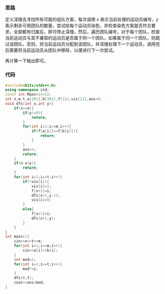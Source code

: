 ### 思路
定义深搜去寻找所有可能的组队方案，每次调用 $x$ 表示当前处理的运动员编号，$y$ 表示剩余可用团队的数量，尝试给每个运动员染色，并检查染色方案是否符合要求，全部都有归属后，即可停止深搜，然后，遍历团队编号，对于每个团队，检查当前运动员与其不兼容的运动员是否属于同一个团队，如果属于同一个团队，则跳过该团队，否则，将当前运动员分配到该团队，并深搜处理下一个运动员，调用完后需要将当前运动员从团队中移除，以便进行下一次尝试。

再计算一下输出即可。

### 代码
```cpp
#include<bits/stdc++.h>
using namespace std;
const int Maxn=1<<12;
int n,m,t,a[301],b[301],f[11],vis[11],ans=0;
void dfs(int x,int y){
    if(x==n){
        if(y!=0){
        	return;
		}
        for(int i=1;i<=m;i++){
            if(f[a[i]]==f[b[i]]){
            	return;
			}
        }
        ans++;
        return;
    }
    if(n-x<y){
    	return;
	}
    for(int i=1;i<=t;i++){
        if(!vis[i]){
            vis[i]=1;
            f[x+1]=i;
            dfs(x+1,y-1);
            vis[i]=0;
        }
        else{
            f[x+1]=i;
            dfs(x+1,y);
        }
    }
}
int main(){
    cin>>n>>t>>m; 
    for(int i=1;i<=m;i++){
    	cin>>a[i]>>b[i];
	}
    int mod=1;
    for(int i=1;i<=t;i++){
    	mod*=i;
	}
    dfs(0,t);
    cout<<ans/mod;
}
```